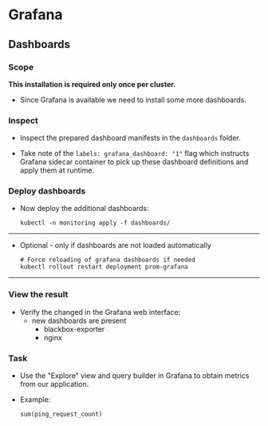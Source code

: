 # Grafana

## Dashboards

### Scope

**This installation is required only once per cluster.**

* Since Grafana is available we need to install some more dashboards.

### Inspect

* Inspect the prepared dashboard manifests in the `dashboards` folder.

* Take note of the `labels: grafana_dashboard: "1"` flag which instructs Grafana sidecar
container to pick up these dashboard definitions and apply them at runtime.

### Deploy dashboards

* Now deploy the additional dashboards:

  ```shell
  kubectl -n monitoring apply -f dashboards/
  ```

---

* Optional - only if dashboards are not loaded automatically

  ```shell
  # Force reloading of grafana dashboards if needed
  kubectl rollout restart deployment prom-grafana
  ```

---

### View the result

* Verify the changed in the Grafana web interface:
  * new dashboards are present
    * blackbox-exporter
    * nginx

### Task

* Use the "Explore" view and query builder in Grafana to obtain metrics from our application.

* Example:

  ```shell
  sum(ping_request_count)
  ```
